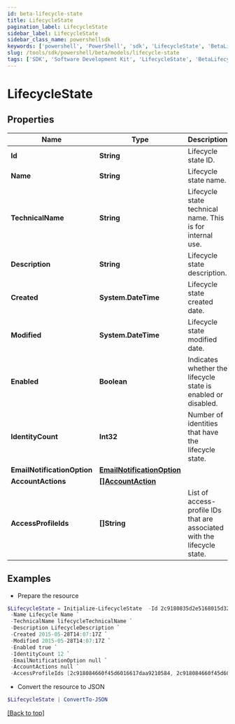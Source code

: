 ```yaml
---
id: beta-lifecycle-state
title: LifecycleState
pagination_label: LifecycleState
sidebar_label: LifecycleState
sidebar_class_name: powershellsdk
keywords: ['powershell', 'PowerShell', 'sdk', 'LifecycleState', 'BetaLifecycleState'] 
slug: /tools/sdk/powershell/beta/models/lifecycle-state
tags: ['SDK', 'Software Development Kit', 'LifecycleState', 'BetaLifecycleState']
---
```



# LifecycleState

## Properties

Name | Type | Description | Notes
------------ | ------------- | ------------- | -------------
**Id** | **String** | Lifecycle state ID. | [optional] [readonly] 
**Name** | **String** | Lifecycle state name. | [optional] [readonly] 
**TechnicalName** | **String** | Lifecycle state technical name. This is for internal use. | [optional] [readonly] 
**Description** | **String** | Lifecycle state description. | [optional] 
**Created** | **System.DateTime** | Lifecycle state created date. | [optional] [readonly] 
**Modified** | **System.DateTime** | Lifecycle state modified date. | [optional] [readonly] 
**Enabled** | **Boolean** | Indicates whether the lifecycle state is enabled or disabled. | [optional] [default to $false]
**IdentityCount** | **Int32** | Number of identities that have the lifecycle state. | [optional] [readonly] 
**EmailNotificationOption** | [**EmailNotificationOption**](email-notification-option) |  | [optional] 
**AccountActions** | [**[]AccountAction**](account-action) |  | [optional] 
**AccessProfileIds** | **[]String** | List of access-profile IDs that are associated with the lifecycle state. | [optional] 

## Examples

- Prepare the resource
```powershell
$LifecycleState = Initialize-LifecycleState  -Id 2c9180835d2e5168015d32f890ca1581 `
 -Name Lifecycle Name `
 -TechnicalName lifecycleTechnicalName `
 -Description LifecycleDescription `
 -Created 2015-05-28T14:07:17Z `
 -Modified 2015-05-28T14:07:17Z `
 -Enabled true `
 -IdentityCount 12 `
 -EmailNotificationOption null `
 -AccountActions null `
 -AccessProfileIds [2c918084660f45d6016617daa9210584, 2c918084660f45d6016617daa9210500]
```

- Convert the resource to JSON
```powershell
$LifecycleState | ConvertTo-JSON
```


[[Back to top]](#) 

